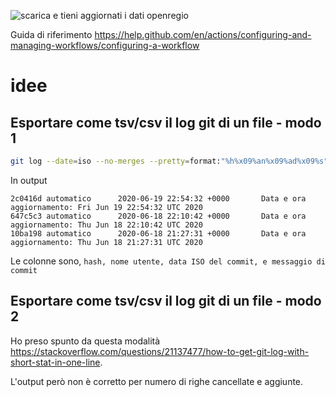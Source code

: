 ![scarica e tieni aggiornati i dati openregio](https://github.com/aborruso/firstaction/workflows/scarica%20e%20tieni%20aggiornati%20i%20dati%20openregio/badge.svg)

Guida di riferimento <https://help.github.com/en/actions/configuring-and-managing-workflows/configuring-a-workflow>

# idee

## Esportare come tsv/csv il log git di un file - modo 1

```bash
git log --date=iso --no-merges --pretty=format:"%h%x09%an%x09%ad%x09%s" -- openregio_immobiliGestione.csv
```

In output

```
2c0416d automatico      2020-06-19 22:54:32 +0000       Data e ora aggiornamento: Fri Jun 19 22:54:32 UTC 2020
647c5c3 automatico      2020-06-18 22:10:42 +0000       Data e ora aggiornamento: Thu Jun 18 22:10:42 UTC 2020
10ba198 automatico      2020-06-18 21:27:31 +0000       Data e ora aggiornamento: Thu Jun 18 21:27:31 UTC 2020
```

Le colonne sono, `hash, nome utente, data ISO del commit, e messaggio di commit`

## Esportare come tsv/csv il log git di un file - modo 2

Ho preso spunto da questa modalità <https://stackoverflow.com/questions/21137477/how-to-get-git-log-with-short-stat-in-one-line>.

L'output però non è corretto per numero di righe cancellate e aggiunte.

